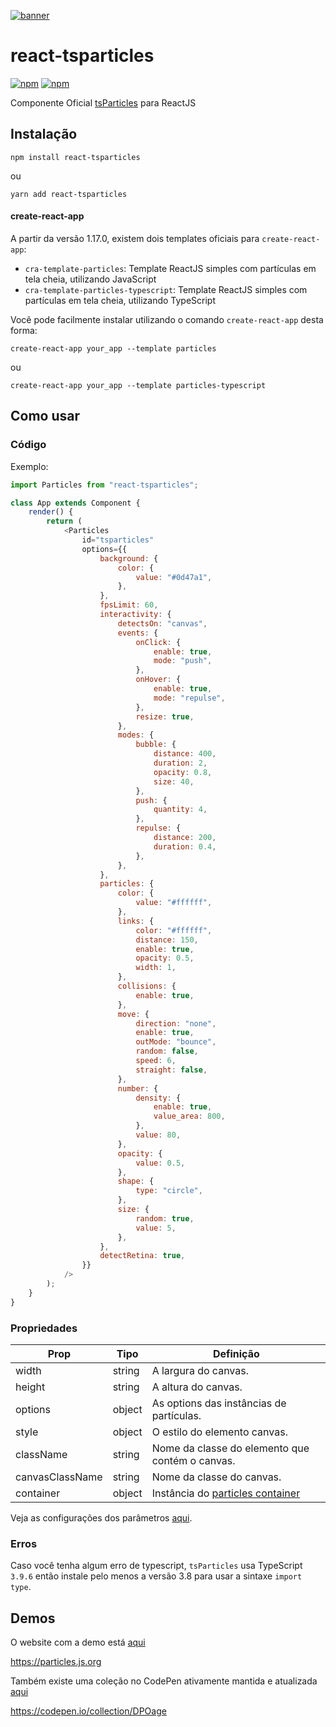 [![banner](https://particles.js.org/images/banner2.png)](https://particles.js.org)

# react-tsparticles

[![npm](https://img.shields.io/npm/v/react-tsparticles)](https://www.npmjs.com/package/react-tsparticles) [![npm](https://img.shields.io/npm/dm/react-tsparticles)](https://www.npmjs.com/package/react-tsparticles)

Componente Oficial [tsParticles](https://github.com/matteobruni/tsparticles) para ReactJS

## Instalação

```shell
npm install react-tsparticles
```

ou

```shell
yarn add react-tsparticles
```

#### create-react-app

A partir da versão 1.17.0, existem dois templates oficiais para `create-react-app`:

- `cra-template-particles`: Template ReactJS simples com partículas em tela cheia, utilizando JavaScript
- `cra-template-particles-typescript`: Template ReactJS simples com partículas em tela cheia, utilizando TypeScript

Você pode facilmente instalar utilizando o comando `create-react-app` desta forma:

```shell script
create-react-app your_app --template particles
```

ou

```shell script
create-react-app your_app --template particles-typescript
```

## Como usar

### Código

Exemplo:

```javascript
import Particles from "react-tsparticles";

class App extends Component {
    render() {
        return (
            <Particles
                id="tsparticles"
                options={{
                    background: {
                        color: {
                            value: "#0d47a1",
                        },
                    },
                    fpsLimit: 60,
                    interactivity: {
                        detectsOn: "canvas",
                        events: {
                            onClick: {
                                enable: true,
                                mode: "push",
                            },
                            onHover: {
                                enable: true,
                                mode: "repulse",
                            },
                            resize: true,
                        },
                        modes: {
                            bubble: {
                                distance: 400,
                                duration: 2,
                                opacity: 0.8,
                                size: 40,
                            },
                            push: {
                                quantity: 4,
                            },
                            repulse: {
                                distance: 200,
                                duration: 0.4,
                            },
                        },
                    },
                    particles: {
                        color: {
                            value: "#ffffff",
                        },
                        links: {
                            color: "#ffffff",
                            distance: 150,
                            enable: true,
                            opacity: 0.5,
                            width: 1,
                        },
                        collisions: {
                            enable: true,
                        },
                        move: {
                            direction: "none",
                            enable: true,
                            outMode: "bounce",
                            random: false,
                            speed: 6,
                            straight: false,
                        },
                        number: {
                            density: {
                                enable: true,
                                value_area: 800,
                            },
                            value: 80,
                        },
                        opacity: {
                            value: 0.5,
                        },
                        shape: {
                            type: "circle",
                        },
                        size: {
                            random: true,
                            value: 5,
                        },
                    },
                    detectRetina: true,
                }}
            />
        );
    }
}
```

### Propriedades

| Prop            | Tipo   | Definição                                                                                                           |
| --------------- | ------ | -------------------------------------------------------------------------------------------------------------------- |
| width           | string | A largura do canvas.                                                                                             |
| height          | string | A altura do canvas.                                                                                            |
| options         | object | As options das instâncias de partículas.                                                                               |
| style           | object | O estilo do elemento canvas.                                                                                     |
| className       | string | Nome da classe do elemento que contém o canvas.                                                                                |
| canvasClassName | string | Nome da classe do canvas.                                                                                        |
| container       | object | Instância do [particles container](https://particles.js.org/docs/modules/_core_container_.html) |

Veja as configurações dos parâmetros [aqui](https://particles.js.org).

### Erros

Caso você tenha algum erro de typescript, `tsParticles` usa TypeScript `3.9.6` então instale pelo menos a versão 3.8
para usar a sintaxe `import type`.

## Demos

O website com a demo está [aqui](https://particles.js.org)

<https://particles.js.org>

Também existe uma coleção no CodePen ativamente mantida e atualizada [aqui](https://codepen.io/collection/DPOage)

<https://codepen.io/collection/DPOage>
